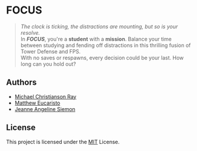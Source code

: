 # FOCUS
> *The clock is ticking, the distractions are mounting, but so is your resolve.*   
> In ***FOCUS***, you're a **student** with a **mission**. Balance your time between studying and fending off distractions in this thrilling fusion of Tower Defense and FPS.  
> With no saves or respawns, every decision could be your last. How long can you hold out?

## Authors

- [Michael Christianson Ray](https://github.com/MammaMiaaaaa)
- [Matthew Eucaristo](https://github.com/Matthew-Eucaristo)
- [Jeanne Angeline Siemon](https://github.com/C14-ANGEL)

## License

This project is licensed under the [MIT](LICENSE) License.
